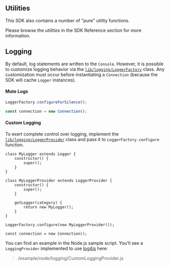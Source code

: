 ## Utilities

This SDK also contains a number of "pure" utility functions.

Please browse the *utilities* in the SDK Reference section for more information.

## Logging

By default, log statements are written to the ```Console```. However, it is possible to customize logging behavior via the [```lib/logging/LoggerFactory```](/content/sdk/lib-logging?id=loggerfactory) class. Any customization must occur before instantiating a ```Connection``` (because the SDK will cache ```Logger``` instances).

#### Mute Logs

```js
LoggerFactory.configureForSilence();

const connection = new Connection();
```

#### Custom Logging

To exert complete control over logging, implement the [```lib/logging/LoggerProvider```](/content/sdk/lib-logging?id=loggerprovider) class and pass it to ```LoggerFactory.configure``` function.

```
class MyLogger extends Logger {
	constructor() {
		super();
	}
}

class MyLoggerProvider extends LoggerProvider {
	constructor() {
		super();
	}

	getLogger(category) {
		return new MyLogger();
	}
}

LoggerFactory.configure(new MyLoggerProvider());

const connection = new Connection();
```

You can find an example in the Node.js sample script. You'll see a ```LoggingProvider``` implemented to use [log4js](https://www.npmjs.com/package/log4js) here:

> /example/node/logging/CustomLoggingProvider.js

